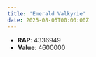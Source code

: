 ```yaml
---
title: 'Emerald Valkyrie'
date: 2025-08-05T00:00:00Z
---
```

- **RAP**: 4336949
- **Value**: 4600000
